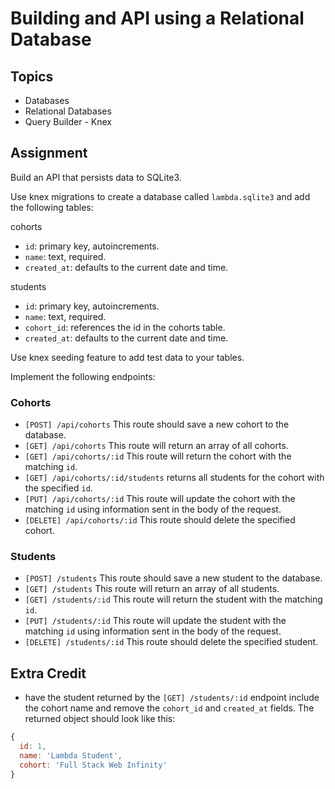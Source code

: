 # Building and API using a Relational Database

## Topics

- Databases
- Relational Databases
- Query Builder - Knex

## Assignment

Build an API that persists data to SQLite3.

Use knex migrations to create a database called `lambda.sqlite3` and add the following tables:

cohorts

- `id`: primary key, autoincrements.
- `name`: text, required.
- `created_at`: defaults to the current date and time.

students

- `id`: primary key, autoincrements.
- `name`: text, required.
- `cohort_id`: references the id in the cohorts table.
- `created_at`: defaults to the current date and time.

Use knex seeding feature to add test data to your tables.

Implement the following endpoints:

### Cohorts

- `[POST] /api/cohorts` This route should save a new cohort to the database.
- `[GET] /api/cohorts` This route will return an array of all cohorts.
- `[GET] /api/cohorts/:id` This route will return the cohort with the matching `id`.
- `[GET] /api/cohorts/:id/students` returns all students for the cohort with the specified `id`.
- `[PUT] /api/cohorts/:id` This route will update the cohort with the matching `id` using information sent in the body of the request.
- `[DELETE] /api/cohorts/:id` This route should delete the specified cohort.

### Students

- `[POST] /students` This route should save a new student to the database.
- `[GET] /students` This route will return an array of all students.
- `[GET] /students/:id` This route will return the student with the matching `id`.
- `[PUT] /students/:id` This route will update the student with the matching `id` using information sent in the body of the request.
- `[DELETE] /students/:id` This route should delete the specified student.

## Extra Credit

- have the student returned by the `[GET] /students/:id` endpoint include the cohort name and remove the `cohort_id` and `created_at` fields. The returned object should look like this:

```js
{
  id: 1,
  name: 'Lambda Student',
  cohort: 'Full Stack Web Infinity'
}
```
